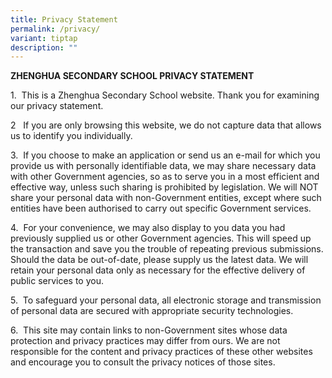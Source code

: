 ```yaml
---
title: Privacy Statement
permalink: /privacy/
variant: tiptap
description: ""
---
```

<p><strong>ZHENGHUA SECONDARY SCHOOL PRIVACY STATEMENT</strong>
</p>
<p></p>
<p>1.&nbsp; This is a Zhenghua Secondary School website. Thank you for examining
our privacy statement.</p>
<p>2&nbsp;&nbsp; If you are only browsing this website, we do not capture
data that allows us to identify you individually.</p>
<p>3.&nbsp; If you choose to make an application or send us an e-mail for
which you provide us with personally identifiable data, we may share necessary
data with other Government agencies, so as to serve you in a most efficient
and effective way, unless such sharing is prohibited by legislation. We
will NOT share your personal data with non-Government entities, except
where such entities have been authorised to carry out specific Government
services. &nbsp;</p>
<p>4.&nbsp; For your convenience, we may also display to you data you had
previously supplied us or other Government agencies. This will speed up
the transaction and save you the trouble of repeating previous submissions.
Should the data be out-of-date, please supply us the latest data. We will
retain your personal data only as necessary for the effective delivery
of public services to you.&nbsp;</p>
<p>5.&nbsp; To safeguard your personal data, all electronic storage and transmission
of personal data are secured with appropriate security technologies.</p>
<p></p>
<p>6.&nbsp; This site may contain links to non-Government sites whose data
protection and privacy practices may differ from ours. We are not responsible
for the content and privacy practices of these other websites and encourage
you to consult the privacy notices of those sites.</p>